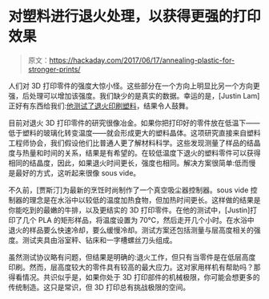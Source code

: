 # 对塑料进行退火处理，以获得更强的打印效果

> 原文：<https://hackaday.com/2017/06/17/annealing-plastic-for-stronger-prints/>

人们对 3D 打印零件的强度大惊小怪。这些部分在一个方向上明显比另一个方向更强，后处理可以增加该强度。我们缺少的是真实的数据。幸运的是，[Justin Lam]正好有东西给我们:[他测试了退火印刷塑料](http://justinmklam.com/posts/2017/06/sous-vide-pla/)，结果令人鼓舞。

目前对退火 3D 打印零件的研究很像冶金。如果你把打印好的零件放在低温下——低于塑料的玻璃化转变温度——就会形成更大的塑料晶体。这项研究直接来自塑料工程师协会，我们假设他们比普通人更了解材料科学。这些发现测量了样品的结晶度与热量和时间的关系，结果是有希望的。在较低温度下退火的塑料零件可以获得相同的结晶度，因此，如果退火时间更长，强度也相同。解决方案很简单:低而慢是最好的方式，这听起来很像 sous vide。

不久前，[贾斯汀]为最新的烹饪时尚制作了一个真空吸尘器控制器。sous vide 控制器的理念是在水浴中以较低的温度加热食物，但加热时间更长。这样做的结果是你能吃到的最嫩的牛排，以及更结实的 3D 打印零件。在他的测试中，[Justin]打印了几个 PLA 的矩形样品，将温度设置为 70℃，然后走开几个小时。在水浴中退火的样品要么快速冷却，要么缓慢冷却。测试方案还包括测量与层高度相关的强度。测试夹具由浴室秤、钻床和一字槽螺丝刀头组成。

虽然测试协议略有问题，但结果是明确的:退火工作，但只有当零件是在低层高度印刷。然而，层高度较大的零件具有较高的最大应力。这对家用样机有帮助吗？那得看情况。共识似乎是，如果你处于 3D 打印部件的机械极限，你可能会想更多的传统制造。这只是常识，但 3D 打印总有挑战极限的空间。